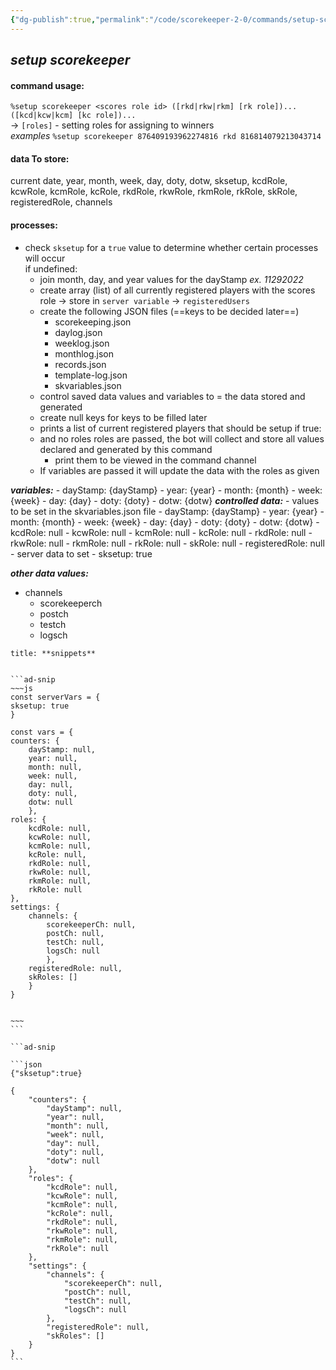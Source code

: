 ```yaml
---
{"dg-publish":true,"permalink":"/code/scorekeeper-2-0/commands/setup-scorekeeper/","dgPassFrontmatter":true}
---
```



## *setup scorekeeper*

#### **command usage:**

`%setup scorekeeper <scores role id> ([rkd|rkw|rkm] [rk role])... ([kcd|kcw|kcm] [kc role])...`  
→ `[roles]` - setting roles for assigning to winners  
*examples* `%setup scorekeeper 876409193962274816 rkd 816814079213043714`

#### **data To store:**

current date, year, month, week, day, doty, dotw, sksetup, kcdRole, kcwRole, kcmRole, kcRole, rkdRole, rkwRole, rkmRole, rkRole, skRole, registeredRole, channels

#### **processes:**

- check `sksetup` for a `true` value to determine whether certain processes will occur  
  if undefined:
	- join month, day, and year values for the dayStamp *ex. 11292022*
	- create array (list) of all currently registered players with the scores role → store in `server variable` → `registeredUsers`
	- create the following JSON files (==keys to be decided later==)
		- scorekeeping.json
		- daylog.json
		- weeklog.json
		- monthlog.json
		- records.json
		- template-log.json
		- skvariables.json
	- control saved data values and variables to = the data stored and generated
	- create null keys for keys to be filled later
	- prints a list of current registered players that should be setup
if true:
	- and no roles roles are passed, the bot will collect and store all values declared and generated by this command
		- print them to be viewed in the command channel
	- If variables are passed it will update the data with the roles as given 

***variables:***
		- dayStamp: {dayStamp}
		- year: {year}
		- month: {month}
		- week: {week}
		- day: {day}
		- doty: {doty}
		- dotw: {dotw}
***controlled data:***
	- values to be set in the skvariables.json file
		- dayStamp: {dayStamp}
		- year: {year}
		- month: {month}
		- week: {week}
		- day: {day}
		- doty: {doty}
		- dotw: {dotw}
		- kcdRole: null
		- kcwRole: null
		- kcmRole: null
		- kcRole: null
		- rkdRole: null
		- rkwRole: null
		- rkmRole: null
		- rkRole: null
		- skRole: null
		- registeredRole: null
	- server data to set
		- sksetup: true

***other data values:***
- channels
	- scorekeeperch
	- postch
	- testch
	- logsch


````ad-codenote
title: **snippets**


```ad-snip
~~~js
const serverVars = {
sksetup: true
}

const vars = {
counters: {
	dayStamp: null,
	year: null,
	month: null,
	week: null,
	day: null,
	doty: null,
	dotw: null
	},
roles: {
	kcdRole: null,
	kcwRole: null,
	kcmRole: null,
	kcRole: null,
	rkdRole: null,
	rkwRole: null,
	rkmRole: null,
	rkRole: null
},
settings: {
	channels: {
		scorekeeperCh: null,
		postCh: null,
		testCh: null,
		logsCh: null
		},
	registeredRole: null,
	skRoles: []
	}
}


~~~
```

```ad-snip

```json
{"sksetup":true} 

{
    "counters": {
        "dayStamp": null,
        "year": null,
        "month": null,
        "week": null,
        "day": null,
        "doty": null,
        "dotw": null
    },
    "roles": {
        "kcdRole": null,
        "kcwRole": null,
        "kcmRole": null,
        "kcRole": null,
        "rkdRole": null,
        "rkwRole": null,
        "rkmRole": null,
        "rkRole": null
    },
    "settings": {
        "channels": {
            "scorekeeperCh": null,
            "postCh": null,
            "testCh": null,
            "logsCh": null
        },
        "registeredRole": null,
        "skRoles": []
    }
}
```

````

